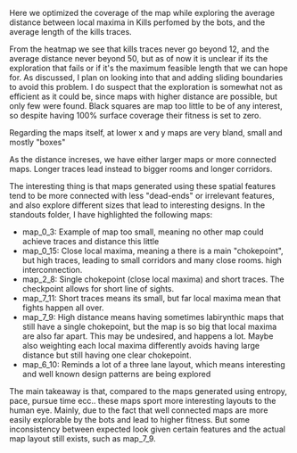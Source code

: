 Here we optimized the coverage of the map while exploring the average distance between local maxima in Kills perfomed by the bots, and the average length of the kills traces.

From the heatmap we see that kills traces never go beyond 12, and the average distance never beyond 50, but as of now it is unclear if its the exploration that fails or if it's the maximum feasible length that we can hope for. As discussed, I plan on looking into that and adding sliding boundaries to avoid this problem. I do suspect that the exploration is somewhat not as efficient as it could be, since maps with higher distance are possible, but only few were found.
Black squares are map too little to be of any interest, so despite having 100% surface coverage their fitness is set to zero.

Regarding the maps itself, at lower x and y maps are very bland, small and mostly "boxes"

As the distance increses, we have either larger maps or more connected maps. Longer traces lead instead to bigger rooms and longer corridors.

The interesting thing is that maps generated using these spatial features tend to be more connected with less "dead-ends" or irrelevant features, and also explore different sizes that lead to interesting designs. In the standouts folder, I have highlighted the following maps:
- map_0_3: Example of map too small, meaning no other map could achieve traces and distance this little
- map_0_15: Close local maxima, meaning a there is a main "chokepoint", but high traces, leading to small corridors and many close rooms. high interconnection.
- map_2_8: Single chokepoint (close local maxima) and short traces. The checkpoint allows for short line of sights.
- map_7_11: Short traces means its small, but far local maxima mean that fights happen all over. 
- map_7_9: High distance means having sometimes labirynthic maps that still have a single chokepoint, but the map is so big that local maxima are also far apart. This may be undesired, and happens a lot. Maybe also weighting each local maxima differently avoids having large distance but still having one clear chokepoint.
- map_6_10: Reminds a lot of a three lane layout, which means interesting and well known design patterns are being explored


The main takeaway is that, compared to the maps generated using entropy, pace, pursue time ecc.. these maps sport more interesting layouts to the human eye. Mainly, due to the fact that well connected maps are more easily explorable by the bots and lead to higher fitness. But some inconsistency between expected look given certain features and the actual map layout still exists, such as map_7_9.